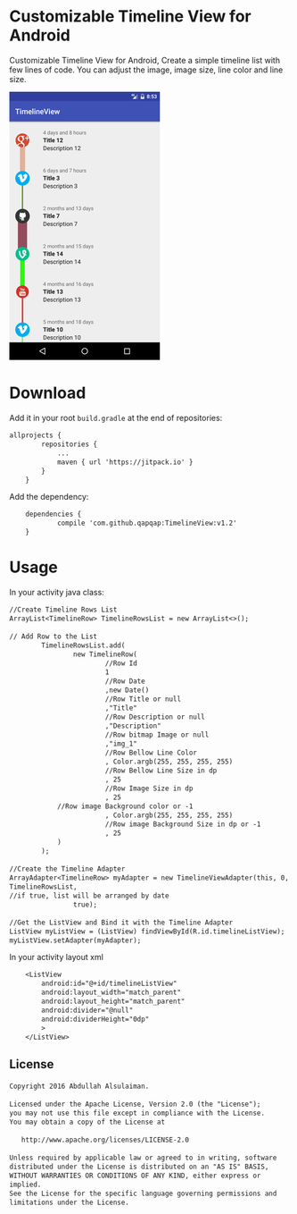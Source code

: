 # Customizable Timeline View for Android
Customizable Timeline View for Android, Create a simple timeline list with few lines of code. You can adjust the image, image size, line color and line size.

![](Screenshot.png)

# Download
Add it in your root `build.gradle` at the end of repositories:

```
allprojects {
		repositories {
			...
			maven { url 'https://jitpack.io' }
		}
	}
```
Add the dependency:

```
	dependencies {
	        compile 'com.github.qapqap:TimelineView:v1.2'
	}
```

# Usage

In your activity java class:
```
//Create Timeline Rows List
ArrayList<TimelineRow> TimelineRowsList = new ArrayList<>();

// Add Row to the List
        TimelineRowsList.add(
                new TimelineRow(
                        //Row Id
                        1
                        //Row Date
                        ,new Date()
                        //Row Title or null
                        ,"Title"
                        //Row Description or null
                        ,"Description"
                        //Row bitmap Image or null
                        ,"img_1"
                        //Row Bellow Line Color
                        , Color.argb(255, 255, 255, 255)
                        //Row Bellow Line Size in dp
                        , 25
                        //Row Image Size in dp
                        , 25
			//Row image Background color or -1
                        , Color.argb(255, 255, 255, 255)
                        //Row image Background Size in dp or -1
                        , 25
			)
        );

//Create the Timeline Adapter
ArrayAdapter<TimelineRow> myAdapter = new TimelineViewAdapter(this, 0, TimelineRowsList,
//if true, list will be arranged by date
                true);

//Get the ListView and Bind it with the Timeline Adapter
ListView myListView = (ListView) findViewById(R.id.timelineListView);
myListView.setAdapter(myAdapter);
```

In your activity layout xml
```
    <ListView
        android:id="@+id/timelineListView"
        android:layout_width="match_parent"
        android:layout_height="match_parent"
        android:divider="@null"
        android:dividerHeight="0dp"
        >
    </ListView>
```

License
--------

    Copyright 2016 Abdullah Alsulaiman.

    Licensed under the Apache License, Version 2.0 (the "License");
    you may not use this file except in compliance with the License.
    You may obtain a copy of the License at

       http://www.apache.org/licenses/LICENSE-2.0

    Unless required by applicable law or agreed to in writing, software
    distributed under the License is distributed on an "AS IS" BASIS,
    WITHOUT WARRANTIES OR CONDITIONS OF ANY KIND, either express or implied.
    See the License for the specific language governing permissions and
    limitations under the License.
